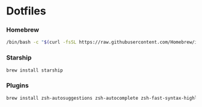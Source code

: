 # Dotfiles

### Homebrew

```bash
/bin/bash -c "$(curl -fsSL https://raw.githubusercontent.com/Homebrew/install/HEAD/install.sh)"
```

### Starship

```bash
brew install starship
```

### Plugins

```bash
brew install zsh-autosuggestions zsh-autocomplete zsh-fast-syntax-highlighting
```
